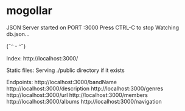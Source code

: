 # mogollar
JSON Server started on PORT :3000
Press CTRL-C to stop
Watching db.json...

(˶ᵔ ᵕ ᵔ˶)

Index:
http://localhost:3000/

Static files:
Serving ./public directory if it exists

Endpoints:
http://localhost:3000/bandName
http://localhost:3000/description
http://localhost:3000/genres
http://localhost:3000/url
http://localhost:3000/members
http://localhost:3000/albums
http://localhost:3000/navigation
